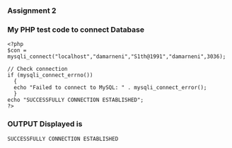### Assignment 2

### My PHP test code to connect Database

```
<?php
$con = mysqli_connect("localhost","damarneni","S1th@1991","damarneni",3036);

// Check connection
if (mysqli_connect_errno())
  {
  echo "Failed to connect to MySQL: " . mysqli_connect_error();
  }
echo "SUCCESSFULLY CONNECTION ESTABLISHED";
?>
```

### OUTPUT Displayed is

```
SUCCESSFULLY CONNECTION ESTABLISHED
```
